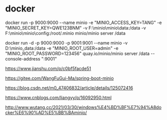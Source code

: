 # docker

docker run -p 9000:9000 --name minio -e "MINIO_ACCESS_KEY=TANG" -e "MINIO_SECRET_KEY=QWE123BNM" -v F:\minio\minio\data:/data -v F:\minio\minio\config:/root/.minio minio/minio server /data


docker run -d -p 9000:9000 -p 9001:9001 --name minio -v D:\minio_data:/data -e "MINIO_ROOT_USER=admin" -e "MINIO_ROOT_PASSWORD=123456" quay.io/minio/minio server /data --console-address ":9001"


https://www.jianshu.com/p/c0bf5facde51

https://gitee.com/WangFuGui-Ma/spring-boot-minio

https://blog.csdn.net/m0_47406832/article/details/125072416

https://www.cnblogs.com/liangyy/p/16092950.html

http://www.wutang.cc/2021/03/30/windows%E4%BD%BF%E7%94%A8docker%E6%90%AD%E5%BB%BAminio/